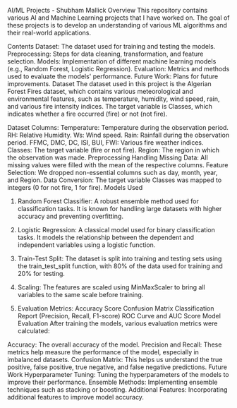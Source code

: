 AI/ML Projects - Shubham Mallick
Overview
This repository contains various AI and Machine Learning projects that I have worked on. The goal of these projects is to develop an understanding of various ML algorithms and their real-world applications.

Contents
Dataset: The dataset used for training and testing the models.
Preprocessing: Steps for data cleaning, transformation, and feature selection.
Models: Implementation of different machine learning models (e.g., Random Forest, Logistic Regression).
Evaluation: Metrics and methods used to evaluate the models' performance.
Future Work: Plans for future improvements.
Dataset
The dataset used in this project is the Algerian Forest Fires dataset, which contains various meteorological and environmental features, such as temperature, humidity, wind speed, rain, and various fire intensity indices. The target variable is Classes, which indicates whether a fire occurred (fire) or not (not fire).

Dataset Columns:
Temperature: Temperature during the observation period.
RH: Relative Humidity.
Ws: Wind speed.
Rain: Rainfall during the observation period.
FFMC, DMC, DC, ISI, BUI, FWI: Various fire weather indices.
Classes: The target variable (fire or not fire).
Region: The region in which the observation was made.
Preprocessing
Handling Missing Data: All missing values were filled with the mean of the respective columns.
Feature Selection: We dropped non-essential columns such as day, month, year, and Region.
Data Conversion: The target variable Classes was mapped to integers (0 for not fire, 1 for fire).
Models Used

1. Random Forest Classifier:
   A robust ensemble method used for classification tasks. It is known for handling large datasets with higher accuracy and preventing overfitting.

2. Logistic Regression:
   A classical model used for binary classification tasks. It models the relationship between the dependent and independent variables using a logistic function.

3. Train-Test Split:
   The dataset is split into training and testing sets using the train_test_split function, with 80% of the data used for training and 20% for testing.

4. Scaling:
   The features are scaled using MinMaxScaler to bring all variables to the same scale before training.

5. Evaluation Metrics:
   Accuracy Score
   Confusion Matrix
   Classification Report (Precision, Recall, F1-score)
   ROC Curve and AUC Score
   Model Evaluation
   After training the models, various evaluation metrics were calculated:

Accuracy: The overall accuracy of the model.
Precision and Recall: These metrics help measure the performance of the model, especially in imbalanced datasets.
Confusion Matrix: This helps us understand the true positive, false positive, true negative, and false negative predictions.
Future Work
Hyperparameter Tuning: Tuning the hyperparameters of the models to improve their performance.
Ensemble Methods: Implementing ensemble techniques such as stacking or boosting.
Additional Features: Incorporating additional features to improve model accuracy.
